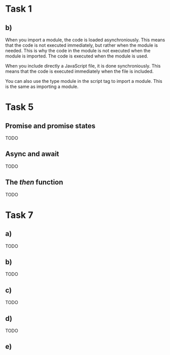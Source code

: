 # Task 1

## b)

When you import a module, the code is loaded asynchroniously. This means that the code is not executed immediately, but rather when the module is needed. This is why the code in the module is not executed when the module is imported. The code is executed when the module is used.

When you include directly a JavaScript file, it is done synchroniously. This means that the code is executed immediately when the file is included.

You can also use the type module in the script tag to import a module. This is the same as importing a module.

# Task 5

## Promise and promise states

TODO

## Async and await

TODO

## The _then_ function

TODO

# Task 7

## a)

TODO

## b)

TODO

## c)

TODO

## d)

TODO

## e)
